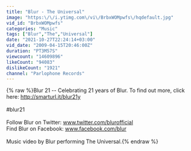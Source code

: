 ```yaml
---
title: "Blur - The Universal"
image: "https:\/\/i.ytimg.com\/vi\/BrbxWOMpwfs\/hqdefault.jpg"
vid_id: "BrbxWOMpwfs"
categories: "Music"
tags: ["Blur","The","Universal"]
date: "2021-10-27T22:24:14+03:00"
vid_date: "2009-04-15T20:46:00Z"
duration: "PT3M57S"
viewcount: "14609896"
likeCount: "94083"
dislikeCount: "1921"
channel: "Parlophone Records"
---
```

{% raw %}Blur 21 -- Celebrating 21 years of Blur. To find out more, click here: <a rel="nofollow" target="blank" href="http://smarturl.it/blur21y">http://smarturl.it/blur21y</a><br /><br />#blur21<br />            <br />Follow Blur on Twitter: www.twitter.com/blurofficial <br />Find Blur on Facebook: www.facebook.com/blur<br /><br />Music video by Blur performing The Universal.{% endraw %}
